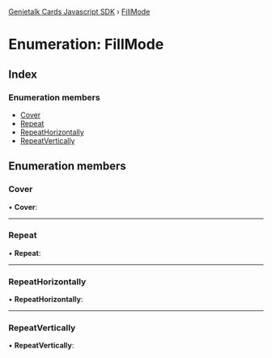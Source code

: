 [Genietalk Cards Javascript SDK](../README.md) › [FillMode](fillmode.md)

# Enumeration: FillMode

## Index

### Enumeration members

* [Cover](fillmode.md#cover)
* [Repeat](fillmode.md#repeat)
* [RepeatHorizontally](fillmode.md#repeathorizontally)
* [RepeatVertically](fillmode.md#repeatvertically)

## Enumeration members

###  Cover

• **Cover**:

___

###  Repeat

• **Repeat**:

___

###  RepeatHorizontally

• **RepeatHorizontally**:

___

###  RepeatVertically

• **RepeatVertically**:
